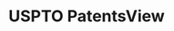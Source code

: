 ---
layout: default
bigquery: https://console.cloud.google.com/bigquery?p=patents-public-data&d=patentsview&page=dataset
citation: Attribution should be given to PatentsView for use, distribution, or derivative
  works.
code: https://github.com/CSSIP-AIR/PatentsView-Code-Snippets/
contributors: USPTO
cost: None
description: 'PatentsView includes US patent data including raw data (summaries, applications,
  pregrant applications), disambugations of inventors and assignees, and inventor
  gender estimates.  Also foreign priority data, # of figures and sheets, and government
  interest statements.'
documentation: https://patentsview.org/query/builder-faqs
last_edit: 04/12/2022, 10:47:51
location: https://patentsview.org/
maintained_by: USPTO
record_creation_timestamp: 12/2/2020 17:20:46
schema_fields:
- section_id
- disamb_inventor_id_20190312
- patent_id
- subgroup
- organization
- num_claims
- section
- id
- citation_id
- latlong
- _102_date
- date
- num_sheets
- category
- dependent
- classification_status
- disamb_inventor_id_20191008
- title
- disamb_inventor_id_20191231
- contract_award_number
- level_one
- variety
- num_figures
- level_two
- disamb_inventor_id_20181127
- lapse_of_patent
- disamb_assignee_id_20191008
- location_id
- assignee_id
- country_transformed
- subclass
- disamb_inventor_id_20170307
- role
- category_id
- length
- male_flag
- latin_name
- male
- city
- classification_level
- disamb_inventor_id_20190820
- designation
- _371_date
- disamb_assignee_id_20200929
- name
- application_id
- state
- term_grant
- uuid
- field_title
- sequence
- action_date
- county
- gi_statement
- subclass_id
- applicant_type
- state_fips
- lawyer_id
- subsection_id
- level_three
- text
- latitude
- num
- disamb_assignee_id_20200630
- attribution_status
- ipc_class
- deceased
- term_disclaimer
- disamb_inventor_id_20170808
- disamb_assignee_id_20181127
- classification_value
- publication_number
- disamb_inventor_id_20200331
- disamb_inventor_id_20200929
- number
- kind
- longitude
- rule_47
- abstract
- rawassignee_id
- disamb_inventor_id_20201229
- group
- disamb_assignee_id_20191231
- doc_type
- field_id
- disamb_assignee_id_20190312
- disamb_inventor_id_20180528
- withdrawn
- rawinventor_id
- disamb_assignee_id_20200331
- subgroup_id
- classification_data_source
- type
- organization_id
- name_first
- fname
- exemplary
- term_extension
- f102_date
- mainclass_id
- reldocno
- subcategory_id
- disamb_inventor_id_20200630
- series_code
- disamb_inventor_id_20171226
- symbol_position
- county_fips
- disamb_assignee_id_20190820
- filename
- status
- sector_title
- disamb_inventor_id_20171003
- country
- doctype
- ipc_version_indicator
- lname
- f371_date
- inventor_id
- rel_id
- name_last
- relkind
- group_id
- disclaimer_date
- main_group
- rawlocation_id
shortname: patentsview
tags:
- disambiguation
- United States
- gender
terms_of_use: Creative Commons Attribution 4.0 International License.
timeframe: 1963-1999
title: USPTO PatentsView
uuid: cf1780b1-e265-4e49-8d1d-83b9cfe0fd9a
---